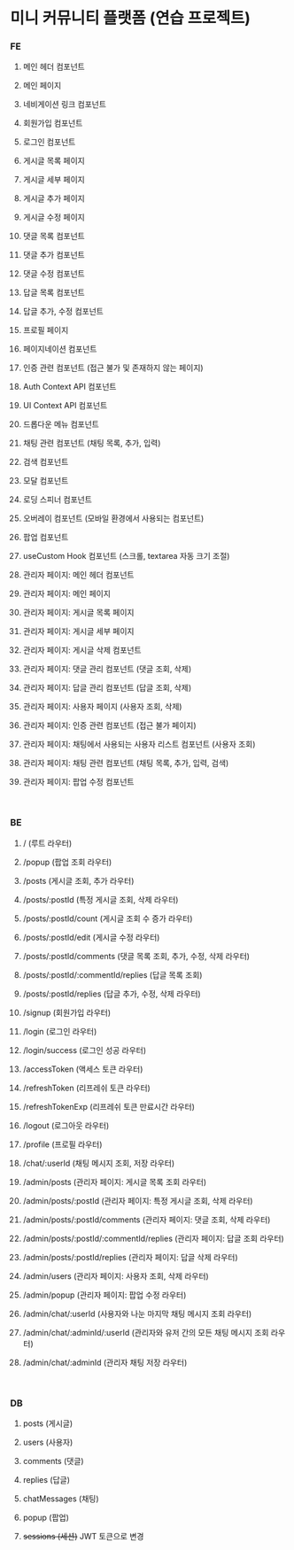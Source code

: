 # 미니 커뮤니티 플랫폼 (연습 프로젝트)

### FE

1. 메인 헤더 컴포넌트

2. 메인 페이지

3. 네비게이션 링크 컴포넌트

4. 회원가입 컴포넌트

5. 로그인 컴포넌트

6. 게시글 목록 페이지

7. 게시글 세부 페이지

8. 게시글 추가 페이지

9. 게시글 수정 페이지

10. 댓글 목록 컴포넌트

11. 댓글 추가 컴포넌트

12. 댓글 수정 컴포넌트

13. 답글 목록 컴포넌트

14. 답글 추가, 수정 컴포넌트

15. 프로필 페이지

16. 페이지네이션 컴포넌트

17. 인증 관련 컴포넌트 (접근 불가 및 존재하지 않는 페이지)

18. Auth Context API 컴포넌트

19. UI Context API 컴포넌트

20. 드롭다운 메뉴 컴포넌트

21. 채팅 관련 컴포넌트 (채팅 목록, 추가, 입력)

22. 검색 컴포넌트

23. 모달 컴포넌트

24. 로딩 스피너 컴포넌트

25. 오버레이 컴포넌트 (모바일 환경에서 사용되는 컴포넌트)

26. 팝업 컴포넌트

27. useCustom Hook 컴포넌트 (스크롤, textarea 자동 크기 조절)

28. 관리자 페이지: 메인 헤더 컴포넌트

29. 관리자 페이지: 메인 페이지

30. 관리자 페이지: 게시글 목록 페이지

31. 관리자 페이지: 게시글 세부 페이지

32. 관리자 페이지: 게시글 삭제 컴포넌트

33. 관리자 페이지: 댓글 관리 컴포넌트 (댓글 조회, 삭제)

34. 관리자 페이지: 답글 관리 컴포넌트 (답글 조회, 삭제)

35. 관리자 페이지: 사용자 페이지 (사용자 조회, 삭제)

36. 관리자 페이지: 인증 관련 컴포넌트 (접근 불가 페이지)

37. 관리자 페이지: 채팅에서 사용되는 사용자 리스트 컴포넌트 (사용자 조회)

38. 관리자 페이지: 채팅 관련 컴포넌트 (채팅 목록, 추가, 입력, 검색)

39. 관리자 페이지: 팝업 수정 컴포넌트

<br />

### BE

1. / (루트 라우터)

2. /popup (팝업 조회 라우터)

3. /posts (게시글 조회, 추가 라우터)

4. /posts/:postId (특정 게시글 조회, 삭제 라우터)

5. /posts/:postId/count (게시글 조회 수 증가 라우터)

6. /posts/:postId/edit (게시글 수정 라우터)

7. /posts/:postId/comments (댓글 목록 조회, 추가, 수정, 삭제 라우터)

8. /posts/:postId/:commentId/replies (답글 목록 조회)

9. /posts/:postId/replies (답글 추가, 수정, 삭제 라우터)

10. /signup (회원가입 라우터)

11. /login (로그인 라우터)

12. /login/success (로그인 성공 라우터)

13. /accessToken (액세스 토큰 라우터)

14. /refreshToken (리프레쉬 토큰 라우터)

15. /refreshTokenExp (리프레쉬 토큰 만료시간 라우터)

16. /logout (로그아웃 라우터)

17. /profile (프로필 라우터)

18. /chat/:userId (채팅 메시지 조회, 저장 라우터)

19. /admin/posts (관리자 페이지: 게시글 목록 조회 라우터)

20. /admin/posts/:postId (관리자 페이지: 특정 게시글 조회, 삭제 라우터)

21. /admin/posts/:postId/comments (관리자 페이지: 댓글 조회, 삭제 라우터)

22. /admin/posts/:postId/:commentId/replies (관리자 페이지: 답글 조회 라우터)

23. /admin/posts/:postId/replies (관리자 페이지: 답글 삭제 라우터)

24. /admin/users (관리자 페이지: 사용자 조회, 삭제 라우터)

25. /admin/popup (관리자 페이지: 팝업 수정 라우터)

26. /admin/chat/:userId (사용자와 나눈 마지막 채팅 메시지 조회 라우터)

27. /admin/chat/:adminId/:userId (관리자와 유저 간의 모든 채팅 메시지 조회 라우터)

28. /admin/chat/:adminId (관리자 채팅 저장 라우터)

<br />

### DB

1. posts (게시글)

2. users (사용자)

3. comments (댓글)

4. replies (답글)

5. chatMessages (채팅)

6. popup (팝업)

7. ~~sessions (세션)~~ JWT 토큰으로 변경
